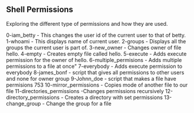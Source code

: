## Shell Permissions
Exploring the different type of permissions and how they are used.


0-iam_betty - This changes the user id of the current user to that of betty.
1-whoami - This displays name of current user.
2-groups - Displays all the groups the current user is part of.
3-new_owner - Changes owner of file hello.
4-empty - Creates empty file called hello.
5-execute - Adds execute permission for the owner of hello.
6-multiple_permisions - Adds multiple permissions to a file at once"
7-everybody - Adds execute permission to everybody
8-james_bonf - script that gives all permissions to other users and none for owner group
9-Johnn_doe - script that makes a file have permisions 753
10-mirror_permissions - Copies mode of another file to our file
11-directories_permissions -Changes permissions recursively
12-directory_permissions - Creates a directory with set permissions
13-change_group - Change the group for a file

